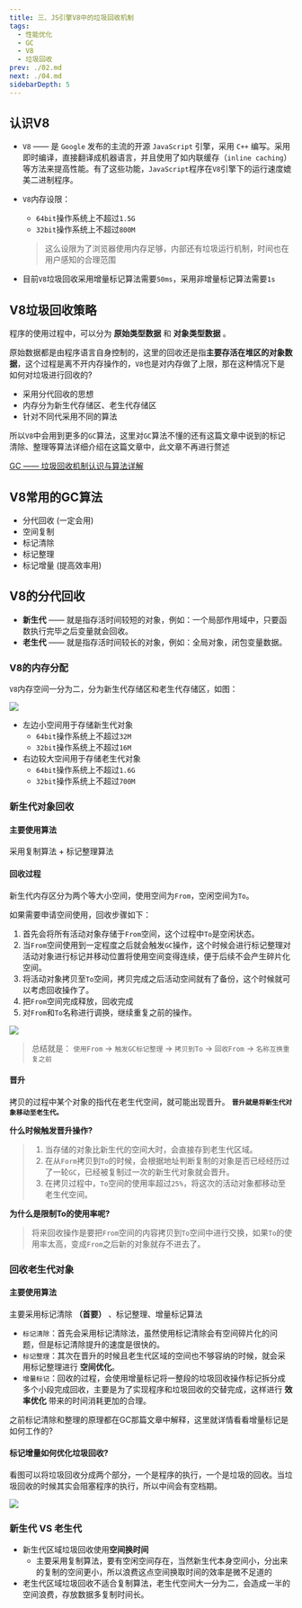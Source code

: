 ```yaml
---
title: 三、JS引擎V8中的垃圾回收机制
tags:
  - 性能优化
  - GC
  - V8
  - 垃圾回收
prev: ./02.md
next: ./04.md
sidebarDepth: 5
---
```

## 认识V8
- `V8` —— 是 `Google` 发布的主流的开源 `JavaScript` 引擎，采用 `C++` 编写。采用即时编译，直接翻译成机器语言，并且使用了如内联缓存（`inline caching`）等方法来提高性能。有了这些功能，`JavaScript`程序在`V8`引擎下的运行速度媲美二进制程序。

- `V8`内存设限：
	+ `64bit`操作系统上不超过`1.5G`
	+ `32bit`操作系统上不超过`800M`
  > 这么设限为了浏览器使用内存足够，内部还有垃圾运行机制，时间也在用户感知的合理范围

- 目前`V8`垃圾回收采用增量标记算法需要`50ms`，采用非增量标记算法需要`1s`

## V8垃圾回收策略
程序的使用过程中，可以分为 **原始类型数据** 和 **对象类型数据** 。

原始数据都是由程序语言自身控制的，这里的回收还是指**主要存活在堆区的对象数据**，这个过程是离不开内存操作的，`V8`也是对内存做了上限，那在这种情况下是如何对垃圾进行回收的?

- 采用分代回收的思想
- 内存分为新生代存储区、老生代存储区
- 针对不同代采用不同的算法

所以`V8`中会用到更多的`GC`算法，这里对`GC`算法不懂的还有这篇文章中说到的标记清除、整理等算法详细介绍在这篇文章中，此文章不再进行赘述

[GC —— 垃圾回收机制认识与算法详解](https://juejin.cn/post/6905368686031273991/)

## V8常用的GC算法

- 分代回收 (一定会用)
- 空间复制
- 标记清除
- 标记整理
- 标记增量 (提高效率用)

## V8的分代回收
- **新生代** —— 就是指存活时间较短的对象，例如：一个局部作用域中，只要函数执行完毕之后变量就会回收。
- **老生代** —— 就是指存活时间较长的对象，例如：全局对象，闭包变量数据。
### V8的内存分配
`V8`内存空间一分为二，分为新生代存储区和老生代存储区，如图：

![](/assets/images/advance/gc4.jpg)

- 左边小空间用于存储新生代对象
	+ `64bit`操作系统上不超过`32M`
    + `32bit`操作系统上不超过`16M`
- 右边较大空间用于存储老生代对象
	+ `64bit`操作系统上不超过`1.6G`
    + `32bit`操作系统上不超过`700M`
### 新生代对象回收
#### 主要使用算法
采用复制算法 + 标记整理算法
#### 回收过程
新生代内存区分为两个等大小空间，使用空间为`From`，空闲空间为`To`。

如果需要申请空间使用，回收步骤如下：
1. 首先会将所有活动对象存储于`From`空间，这个过程中`To`是空闲状态。
2. 当`From`空间使用到一定程度之后就会触发`GC`操作，这个时候会进行标记整理对活动对象进行标记并移动位置将使用空间变得连续，便于后续不会产生碎片化空间。
3. 将活动对象拷贝至`To`空间，拷贝完成之后活动空间就有了备份，这个时候就可以考虑回收操作了。
4. 把`From`空间完成释放，回收完成
5. 对`From`和`To`名称进行调换，继续重复之前的操作。

![](/assets/images/advance/gc6.png)

> 总结就是：
> `使用From` -> `触发GC标记整理` -> `拷贝到To` -> `回收From` -> `名称互换重复之前`

#### 晋升
拷贝的过程中某个对象的指代在老生代空间，就可能出现晋升。 **`晋升就是将新生代对象移动至老生代。`**

**什么时候触发晋升操作?**
> 1. 当存储的对象比新生代的空间大时，会直接存到老生代区域。
> 2. 在从`Form`拷贝到`To`的时候，会根据地址判断复制的对象是否已经经历过了一轮`GC`，已经被复制过一次的新生代对象就会晋升。
> 3. 在拷贝过程中，`To`空间的使用率超过`25%`，将这次的活动对象都移动至老生代空间。

**为什么是限制To的使用率呢?**
> 将来回收操作是要把`From`空间的内容拷贝到`To`空间中进行交换，如果`To`的使用率太高，变成`From`之后新的对象就存不进去了。

### 回收老生代对象
#### 主要使用算法
主要采用标记清除 **（首要）** 、标记整理、增量标记算法
- `标记清除`：首先会采用标记清除法，虽然使用标记清除会有空间碎片化的问题，但是标记清除提升的速度是很快的。
- `标记整理`：其次在晋升的时候且老生代区域的空间也不够容纳的时候，就会采用标记整理进行 **空间优化**。
- `增量标记`：回收的过程，会使用增量标记将一整段的垃圾回收操作标记拆分成多个小段完成回收，主要是为了实现程序和垃圾回收的交替完成，这样进行 **效率优化** 带来的时间消耗更加的合理。

之前标记清除和整理的原理都在GC那篇文章中解释，这里就详情看看增量标记是如何工作的?

#### 标记增量如何优化垃圾回收?
看图可以将垃圾回收分成两个部分，一个是程序的执行，一个是垃圾的回收。当垃圾回收的时候其实会阻塞程序的执行，所以中间会有空档期。

![](/assets/images/advance/gc5.jpg)

### 新生代 VS 老生代
- 新生代区域垃圾回收使用**空间换时间**
	+ 主要采用复制算法，要有空闲空间存在，当然新生代本身空间小，分出来的复制的空间更小，所以浪费这点空间换取时间的效率是微不足道的
- 老生代区域垃圾回收不适合复制算法，老生代空间大一分为二，会造成一半的空间浪费，存放数据多复制时间长。

